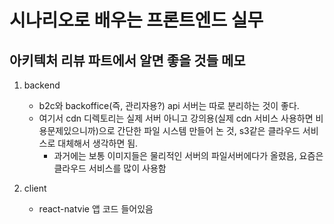 # 시나리오로 배우는 프론트엔드 실무

## 아키텍처 리뷰 파트에서 알면 좋을 것들 메모

1. backend

   - b2c와 backoffice(즉, 관리자용?) api 서버는 따로 분리하는 것이 좋다.

   * 여기서 cdn 디렉토리는 실제 서버 아니고 강의용(실제 cdn 서비스 사용하면 비용문제있으니까)으로 간단한 파일 시스템 만들어 논 것, s3같은 클라우드 서비스로 대체해서 생각하면 됨.
     - 과거에는 보통 이미지들은 물리적인 서버의 파일서버에다가 올렸음, 요즘은 클라우드 서비스를 많이 사용함

2. client
   - react-natvie 앱 코드 들어있음
